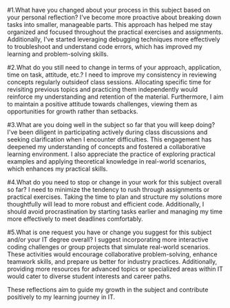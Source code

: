 #1.What have you changed about your process in this subject based on your personal reflection?
I've become more proactive about breaking down tasks into smaller, manageable parts. This approach has helped me stay organized and focused throughout the practical exercises and assignments. Additionally, I've started leveraging debugging techniques more effectively to troubleshoot and understand code errors, which has improved my learning and problem-solving skills.

#2.What do you still need to change in terms of your approach, application, time on task, attitude, etc.?
I need to improve my consistency in reviewing concepts regularly outsideof class sessions. Allocating specific time for revisiting previous topics and practicing them independently would reinforce my understanding and retention of the material. Furthermore, I aim to maintain a positive attitude towards challenges, viewing them as opportunities for growth rather than setbacks.

#3.What are you doing well in the subject so far that you will keep doing?
I've been diligent in participating actively during class discussions and seeking clarification when I encounter difficulties. This engagement has deepened my understanding of concepts and fostered a collaborative learning environment. I also appreciate the practice of exploring practical examples and applying theoretical knowledge in real-world scenarios, which enhances my practical skills.

#4.What do you need to stop or change in your work for this subject overall so far?
I need to minimize the tendency to rush through assignments or practical exercises. Taking the time to plan and structure my solutions more thoughtfully will lead to more robust and efficient code. Additionally, I should avoid procrastination by starting tasks earlier and managing my time more effectively to meet deadlines comfortably.

#5.What is one request you have or change you suggest for this subject and/or your IT degree overall?
I suggest incorporating more interactive coding challenges or group projects that simulate real-world scenarios. These activities would encourage collaborative problem-solving, enhance teamwork skills, and prepare us better for industry practices. Additionally, providing more resources for advanced topics or specialized areas within IT would cater to diverse student interests and career paths.

These reflections aim to guide my growth in the subject and contribute positively to my learning journey in IT.